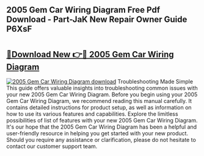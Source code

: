 ## 2005 Gem Car Wiring Diagram Free Pdf Download - Part-JaK New Repair Owner Guide P6XsF

# <h2><a href="http://dfnur5.blite.top/?on=2005+Gem+Car+Wiring+Diagram">🔗Download New 👉🔴 2005 Gem Car Wiring Diagram</a></h2>

[![2005 Gem Car Wiring Diagram download](https://i.imgur.com/lujVjoI.png)](http://dfnur5.blite.top/?on=2005+Gem+Car+Wiring+Diagram)
Troubleshooting Made Simple This guide offers valuable insights into troubleshooting common issues with your new 2005 Gem Car Wiring Diagram. Before you begin using your 2005 Gem Car Wiring Diagram, we recommend reading this manual carefully. It contains detailed instructions for product setup, as well as information on how to use its various features and capabilities. Explore the limitless possibilities of list of features with your new 2005 Gem Car Wiring Diagram. It's our hope that the 2005 Gem Car Wiring Diagram has been a helpful and user-friendly resource in helping you get started with your new product. Should you require any assistance or clarification, please do not hesitate to contact our customer support team.
